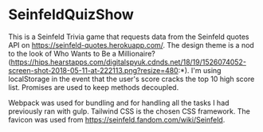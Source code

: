 # SeinfeldQuizShow

This is a Seinfeld Trivia game that requests data from the Seinfeld quotes API on https://seinfeld-quotes.herokuapp.com/. The design theme is a nod to the look of Who Wants to Be a Millionaire? (https://hips.hearstapps.com/digitalspyuk.cdnds.net/18/19/1526074052-screen-shot-2018-05-11-at-222113.png?resize=480:*). I'm using localStorage in the event that the user's score cracks the top 10 high score list. Promises are used to keep methods decoupled.

Webpack was used for bundling and for handling all the tasks I had previously ran with gulp. Tailwind CSS is the chosen CSS framework. The favicon was used from https://seinfeld.fandom.com/wiki/Seinfeld.
